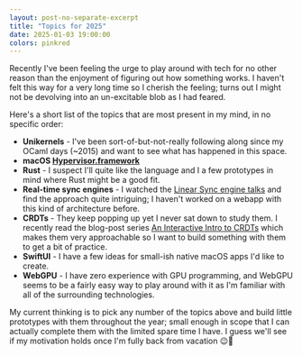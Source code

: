 ```yaml
---
layout: post-no-separate-excerpt
title: "Topics for 2025"
date: 2025-01-03 19:00:00
colors: pinkred
---
```


Recently I've been feeling the urge to play around with tech for no other reason than the enjoyment of figuring out how something works. I haven't felt this way for a very long time so I cherish the feeling; turns out I might not be devolving into an un-excitable blob as I had feared.

Here's a short list of the topics that are most present in my mind, in no specific order:

- **Unikernels** - I've been sort-of-but-not-really following along since my OCaml days (~2015) and want to see what has happened in this space.
- **macOS [Hypervisor.framework](https://developer.apple.com/documentation/hypervisor)**
- **Rust** - I suspect I'll quite like the language and I a few prototypes in mind where Rust might be a good fit.
- **Real-time sync engines** - I watched the [Linear Sync engine talks](https://linear.app/blog/scaling-the-linear-sync-engine) and find the approach quite intriguing; I haven't worked on a webapp with this kind of architecture before.
- **CRDTs** - They keep popping up yet I never sat down to study them. I recently read the blog-post series [An Interactive Intro to CRDTs](https://jakelazaroff.com/words/an-interactive-intro-to-crdts/) which makes them very approachable so I want to build something with them to get a bit of practice.
- **SwiftUI** - I have a few ideas for small-ish native macOS apps I'd like to create.
- **WebGPU** - I have zero experience with GPU programming, and WebGPU seems to be a fairly easy way to play around with it as I'm familiar with all of the surrounding technologies.

My current thinking is to pick any number of the topics above and build little prototypes with them throughout the year; small enough in scope that I can actually complete them with the limited spare time I have. I guess we'll see if my motivation holds once I'm fully back from vacation 😉🤞

